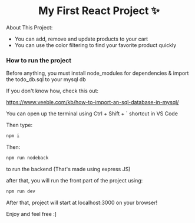 <h1 align="center">My First React Project ✨</h1>

About This Project:

- You can add, remove and update products to your cart
- You can use the color filtering to find your favorite product quickly

### How to run the project

Before anything, you must install node_modules for dependencies & import the todo_db.sql to your mysql db

If you don't know how, check this out:

https://www.veeble.com/kb/how-to-import-an-sql-database-in-mysql/

You can open up the terminal using Ctrl + Shift + ` shortcut in VS Code

Then type:

```bash
npm i

```

Then:

```bash
npm run nodeback

```
to run the backend (That's made using express JS)

after that, you will run the front part of the project using:

``` bash
npm run dev

```

After that, project will start at localhost:3000 on your browser!

Enjoy and feel free :]
